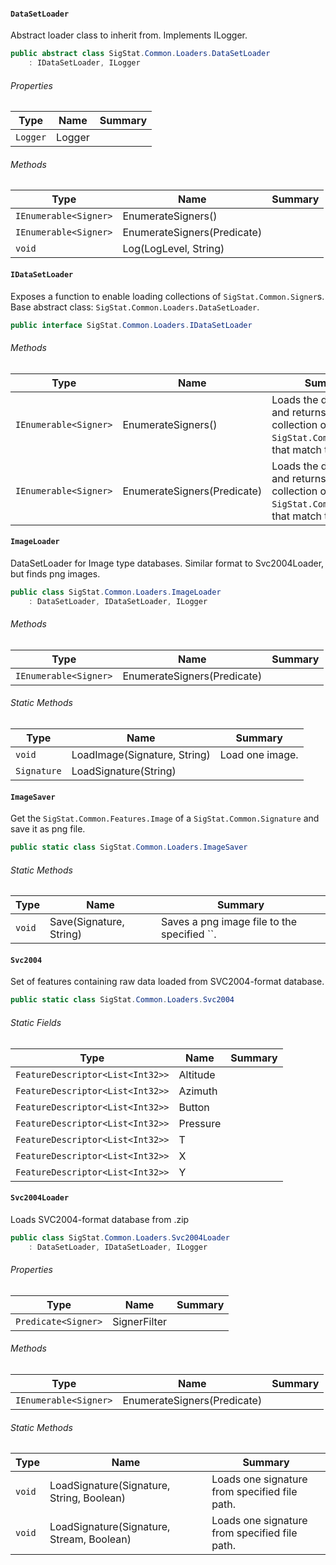 #### `DataSetLoader`

Abstract loader class to inherit from. Implements ILogger.
```csharp
public abstract class SigStat.Common.Loaders.DataSetLoader
    : IDataSetLoader, ILogger

```

###### Properties

| Type | Name | Summary | 
| --- | --- | --- | 
| `Logger` | Logger |  | 


###### Methods

| Type | Name | Summary | 
| --- | --- | --- | 
| `IEnumerable<Signer>` | EnumerateSigners() |  | 
| `IEnumerable<Signer>` | EnumerateSigners(Predicate<Signer>) |  | 
| `void` | Log(LogLevel, String) |  | 


#### `IDataSetLoader`

Exposes a function to enable loading collections of `SigStat.Common.Signer`s.  Base abstract class: `SigStat.Common.Loaders.DataSetLoader`.
```csharp
public interface SigStat.Common.Loaders.IDataSetLoader

```

###### Methods

| Type | Name | Summary | 
| --- | --- | --- | 
| `IEnumerable<Signer>` | EnumerateSigners() | Loads the database and returns the collection of `SigStat.Common.Signer`s that match the ``. | 
| `IEnumerable<Signer>` | EnumerateSigners(Predicate<Signer>) | Loads the database and returns the collection of `SigStat.Common.Signer`s that match the ``. | 


#### `ImageLoader`

DataSetLoader for Image type databases.  Similar format to Svc2004Loader, but finds png images.
```csharp
public class SigStat.Common.Loaders.ImageLoader
    : DataSetLoader, IDataSetLoader, ILogger

```

###### Methods

| Type | Name | Summary | 
| --- | --- | --- | 
| `IEnumerable<Signer>` | EnumerateSigners(Predicate<Signer>) |  | 


###### Static Methods

| Type | Name | Summary | 
| --- | --- | --- | 
| `void` | LoadImage(Signature, String) | Load one image. | 
| `Signature` | LoadSignature(String) |  | 


#### `ImageSaver`

Get the `SigStat.Common.Features.Image` of a `SigStat.Common.Signature` and save it as png file.
```csharp
public static class SigStat.Common.Loaders.ImageSaver

```

###### Static Methods

| Type | Name | Summary | 
| --- | --- | --- | 
| `void` | Save(Signature, String) | Saves a png image file to the specified ``. | 


#### `Svc2004`

Set of features containing raw data loaded from SVC2004-format database.
```csharp
public static class SigStat.Common.Loaders.Svc2004

```

###### Static Fields

| Type | Name | Summary | 
| --- | --- | --- | 
| `FeatureDescriptor<List<Int32>>` | Altitude |  | 
| `FeatureDescriptor<List<Int32>>` | Azimuth |  | 
| `FeatureDescriptor<List<Int32>>` | Button |  | 
| `FeatureDescriptor<List<Int32>>` | Pressure |  | 
| `FeatureDescriptor<List<Int32>>` | T |  | 
| `FeatureDescriptor<List<Int32>>` | X |  | 
| `FeatureDescriptor<List<Int32>>` | Y |  | 


#### `Svc2004Loader`

Loads SVC2004-format database from .zip
```csharp
public class SigStat.Common.Loaders.Svc2004Loader
    : DataSetLoader, IDataSetLoader, ILogger

```

###### Properties

| Type | Name | Summary | 
| --- | --- | --- | 
| `Predicate<Signer>` | SignerFilter |  | 


###### Methods

| Type | Name | Summary | 
| --- | --- | --- | 
| `IEnumerable<Signer>` | EnumerateSigners(Predicate<Signer>) |  | 


###### Static Methods

| Type | Name | Summary | 
| --- | --- | --- | 
| `void` | LoadSignature(Signature, String, Boolean) | Loads one signature from specified file path. | 
| `void` | LoadSignature(Signature, Stream, Boolean) | Loads one signature from specified file path. | 


